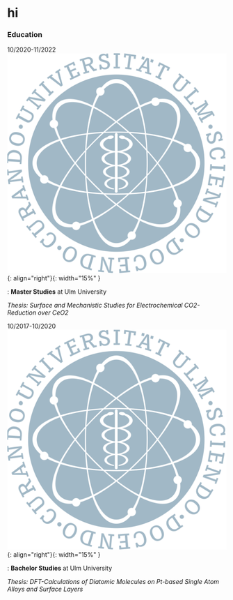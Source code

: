 # hi


### Education

10/2020-11/2022    ![image](UlmUniversity.png){: align="right"}{: width="15%" }  

: **Master Studies** at Ulm University                                                     

   *Thesis: Surface and Mechanistic Studies for Electrochemical CO2-Reduction over CeO2* 


10/2017-10/2020    ![image](UlmUniversity.png){: align="right"}{: width="15%" } 

: **Bachelor Studies** at Ulm University 

   *Thesis: DFT-Calculations of Diatomic Molecules on Pt-based Single Atom Alloys and Surface Layers*
